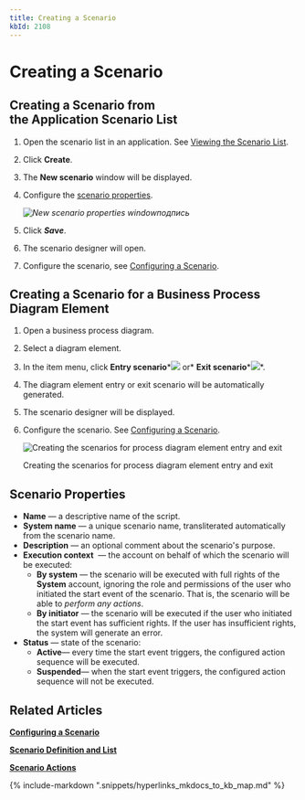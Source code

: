 ```yaml
---
title: Creating a Scenario
kbId: 2108
---
```



# Creating a Scenario

## Creating a Scenario from the Application Scenario List

1. Open the scenario list in an application. See [Viewing the Scenario List](https://kb.cmwlab.com/article.php?id=2110#mcetoc_1ginkc2is3).
2. Click **Create**.
3. The **New scenario** window will be displayed.
4. Configure the [scenario properties](#mcetoc_1gjo9vh451).

   _![   New scenario properties windowподпись](https://kb.cmwlab.com/assets/img_638ef4685ff7a.png)_
5. Click   ***Sa*****v*****e***.
6. The scenario designer will open.
7. Configure the scenario, see [Configuring a Scenario](https://kb.comindware.ru/article.php?id=2109).

## Creating a Scenario for a Business Process Diagram Element

1. Open a business process diagram.
2. Select a diagram element.
3. In the item menu, click **Entry scenario***![](https://kb.comindware.ru/assets/img_6387209488025.png) or* **Exit scenario***![](https://kb.comindware.ru/assets/img_638720b096fbd.png)*.
4. The diagram element entry or exit scenario will be automatically generated.
5. The scenario designer will be displayed.
6. Configure the scenario. See [Configuring a Scenario](https://kb.comindware.ru/article.php?id=2109).

   ![Creating the scenarios for process diagram element entry and exit](https://kb.cmwlab.com/assets/img_638efd311a50e.png)

   Creating the scenarios for process diagram element entry and exit

## Scenario Properties

- **Name**  — a descriptive name of the script.
- **System name** — a unique scenario name, transliterated automatically from the scenario name.
- **Description**  — an optional comment about the scenario's purpose.
- **Execution context**  — the account on behalf of which the scenario will be executed:
  - **By system** — the scenario will be executed with full rights of the **System** account, ignoring the role and permissions of the user who initiated the start event of the scenario. That is, the scenario will be able to *perform any actions*.
  - **By initiator** — the scenario will be executed if the user who initiated the start event has sufficient rights. If the user has insufficient rights, the system will generate an error.
- **Status**  — state of the scenario:
  - **Active**— every time the start event triggers, the configured action sequence will be executed.
  - **Suspended**— when the start event triggers, the configured action sequence will not be executed.

## Related Articles

**[Configuring a Scenario](https://kb.comindware.ru/article.php?id=2109)**

**[Scenario Definition and List](https://kb.comindware.ru/article.php?id=2110)**

**[Scenario Actions](https://kb.comindware.ru/article.php?id=2106)**

{% include-markdown ".snippets/hyperlinks_mkdocs_to_kb_map.md" %}

